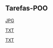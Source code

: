## Tarefas-POO
[JPG](https://luiscandidohonorio.github.io/Tarefas-POO/atividade180042.jpg)

[TXT](https://luiscandidohonorio.github.io/Tarefas-POO/atividaderetangulo.txt)

[TXT](https://luiscandidohonorio.github.io/Tarefas-POO/ProgramSalario.cs)
